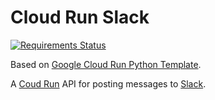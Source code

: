 # Cloud Run Slack

[![Requirements Status](https://requires.io/github/LUSHDigital/Cloud-Run-Slack/requirements.svg?branch=master)](https://requires.io/github/LUSHDigital/Cloud-Run-Slack/requirements/?branch=master)

Based on [Google Cloud Run Python Template](https://github.com/LUSHDigital/Google-Cloud-Run-Python-Template).

A [Coud Run](https://cloud.google.com/run/) API for posting messages to [Slack](https://slack.com/intl/en-gb/).
